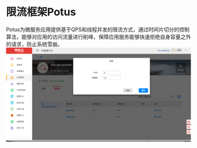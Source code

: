 # 限流框架Potus

Potus为微服务应用提供基于QPS和线程并发的限流方式，通过时间片切分的控制算法，能够对应用的访问流量进行削峰，保障应用服务能够快速拒绝自身容量之外的请求，防止系统雪崩。
![](images/weifuwujiagou-5.png)